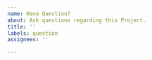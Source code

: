 ```yaml
---
name: Have Question?
about: Ask questions regarding this Project.
title: ''
labels: question
assignees: ''

---
```



